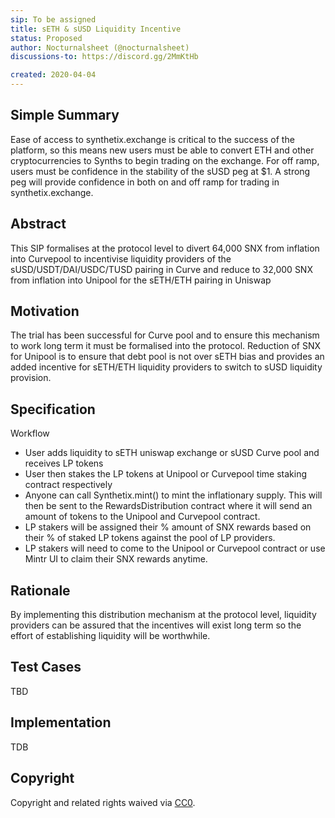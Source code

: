 ```yaml
---
sip: To be assigned
title: sETH & sUSD Liquidity Incentive
status: Proposed
author: Nocturnalsheet (@nocturnalsheet)
discussions-to: https://discord.gg/2MmKtHb

created: 2020-04-04
---
```


<!--You can leave these HTML comments in your merged SIP and delete the visible duplicate text guides, they will not appear and may be helpful to refer to if you edit it again. This is the suggested template for new SIPs. Note that an SIP number will be assigned by an editor. When opening a pull request to submit your SIP, please use an abbreviated title in the filename, `sip-draft_title_abbrev.md`. The title should be 44 characters or less.-->

## Simple Summary
<!--"If you can't explain it simply, you don't understand it well enough." Provide a simplified and layman-accessible explanation of the SIP.-->
Ease of access to synthetix.exchange is critical to the success of the platform, so this means new users must be able to convert ETH and other cryptocurrencies to Synths to begin trading on the exchange. For off ramp, users must be confidence in the stability of the sUSD peg at $1. A strong peg will provide confidence in both on and off ramp for trading in synthetix.exchange. 


## Abstract
<!--A short (~200 word) description of the technical issue being addressed.-->
This SIP formalises at the protocol level to divert 64,000 SNX from inflation into Curvepool to incentivise liquidity providers of the sUSD/USDT/DAI/USDC/TUSD pairing in Curve and reduce to 32,000 SNX from inflation into Unipool for the sETH/ETH pairing in Uniswap


## Motivation
<!--The motivation is critical for SIPs that want to change Synthetix. It should clearly explain why the existing protocol specification is inadequate to address the problem that the SIP solves. SIP submissions without sufficient motivation may be rejected outright.-->
The trial has been successful for Curve pool and to ensure this mechanism to work long term it must be formalised into the protocol. Reduction of SNX for Unipool is to ensure that debt pool is not over sETH bias and provides an added incentive for sETH/ETH liquidity providers to switch to sUSD liquidity provision.

## Specification
<!--The technical specification should describe the syntax and semantics of any new feature.-->
Workflow

- User adds liquidity to sETH uniswap exchange or sUSD Curve pool and receives LP tokens
- User then stakes the LP tokens at Unipool or Curvepool time staking contract respectively
- Anyone can call Synthetix.mint() to mint the inflationary supply. This will then be sent to the RewardsDistribution contract where it will send an amount of tokens to the Unipool and Curvepool contract.
- LP stakers will be assigned their % amount of SNX rewards based on their % of staked LP tokens against the pool of LP providers.
- LP stakers will need to come to the Unipool or Curvepool contract or use Mintr UI to claim their SNX rewards anytime.

## Rationale
<!--The rationale fleshes out the specification by describing what motivated the design and why particular design decisions were made. It should describe alternate designs that were considered and related work, e.g. how the feature is supported in other languages. The rationale may also provide evidence of consensus within the community, and should discuss important objections or concerns raised during discussion.-->
By implementing this distribution mechanism at the protocol level, liquidity providers can be assured that the incentives will exist long term so the effort of establishing liquidity will be worthwhile.

## Test Cases
<!--Test cases for an implementation are mandatory for SIPs but can be included with the implementation..-->
TBD

## Implementation
<!--The implementations must be completed before any SIP is given status "Implemented", but it need not be completed before the SIP is "Approved". While there is merit to the approach of reaching consensus on the specification and rationale before writing code, the principle of "rough consensus and running code" is still useful when it comes to resolving many discussions of API details.-->
TDB


## Copyright
Copyright and related rights waived via [CC0](https://creativecommons.org/publicdomain/zero/1.0/).
